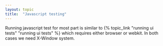 ```yaml
---
layout: topic
title:  "Javascript testing"
---
```


Running javascript test for most part is similar to {% topic_link "running ui tests" "running ui tests" %} which requires either browser or
webkit. In both cases we need X-Window system.